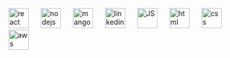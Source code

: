 ![react](https://github.com/user-attachments/assets/c93c0cd9-37c2-4e16-9b7f-42639099d9e8)
![nodejs](https://github.com/user-attachments/assets/be1bac17-2d7f-4d17-af48-b03dcac006a3)
![mangoDB](https://github.com/user-attachments/assets/f93a6f43-82ff-47c6-abe1-ffe23f209bae)
![linkedin](https://github.com/user-attachments/assets/56152461-dd4d-42dd-811e-8327329bdd3b)
![JS](https://github.com/user-attachments/assets/8c1f8b78-4ccc-4211-96d3-7cb1aece10ea)
![html](https://github.com/user-attachments/assets/8d0bf949-eec4-4b32-b8c2-8f4da733e4b4)
![css](https://github.com/user-attachments/assets/6e359184-129e-4350-8326-7d84ce7a0e81)
![aws](https://github.com/user-attachments/assets/04a65b40-e2d9-426a-9ae5-26157840ea66)

<!DOCTYPE html>
<html lang="en">
<head>
    <meta charset="UTF-8">
    <meta name="viewport" content="width=device-width, initial-scale=1.0">
    <title>GitHub profile</title>
    <style>
.profile{
    position: relative;
    width:600px;
    height:700px;
    border: 1px solid black;
}
.center{
    text-align: center;
}
.line{
    border: 1px solid rgb(193, 193, 193);
    width: 100%;
}
.btnf{
    margin: 0 15px 0 15px;
    width: 100px;
    height: 30px;
    border: 1px solid black;
    border-radius: 5px;
    background-image: linear-gradient(to right, rgb(0, 132, 255),pink);
    -webkit-box-shadow: 0px 0px 3px 0px rgba(0,0,0,0.75);
    -moz-box-shadow: 0px 0px 3px 0px rgba(0,0,0,0.75);
    box-shadow: 0px 0px 3px 0px rgba(0,0,0,0.75);
}
.btnr{
    margin: 0 15px 0 15px;
    width: 100px;
    height: 30px;
    border: 1px solid black;
    border-radius: 5px;
    background-image: linear-gradient(to right,white, grey);
    -webkit-box-shadow: inset 0px 0px 3px 1px rgba(0,0,0,0.75);
    -moz-box-shadow: inset 0px 0px 3px 1px rgba(0,0,0,0.75);
    box-shadow: inset 0px 0px 3px 1px rgba(0,0,0,0.75);
}
img{
    width: 40px;
    height: 40px;
    margin: 0 10px 0 10px;
}
.shadow{
    -webkit-box-shadow: 0px 0px 5px 1.5px rgba(0,0,0,0.75);
    -moz-box-shadow: 0px 0px 5px 1.5px rgba(0,0,0,0.75);
    box-shadow: 0px 0px 5px 1.5px rgba(0,0,0,0.75);
}

    </style>
</head>
<body>
<div class="profile">
    <h2 class="center">Hi &#128075, I'm Johnson Rosario 🧑‍💻</h2>
    <br>
    <div class="line"></div>
    <br> 
    <p class="center">I'm learning MERN fullstack development.</p>
    <h3>&#128218 I'm Currently learning...</h3>
    <h4><u>FrontEnd</u></h4>
    <img src="html.png"/>
    <img src="css.png"/>
    <img src="JS.png"/>
    <img src="react.png"/>
    <h4><u>BackEnd , Database & Cloud</u></h4>
    <img src="nodejs.png"/>
    <img src="mangoDB.png"/>
    <img src="aws.png"/>
    <h4><u>Mini projects:</u></h4>
    <a href="https://flames-johnson-rosario.netlify.app/"><button class="btnf">FLAMES APP</button></a>
    <a href="https://resume-johnson-rosario.netlify.app/"><button class="btnr">My Resume</button></a>
    <h4>Connect with me</h4>
    <a href="https://www.linkedin.com/in/johnson-rosario-m/"><img class="shadow" src="linkedin.png"/></a>
</div>
</body>
</html>


